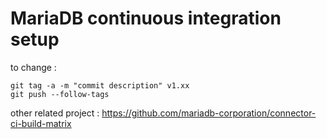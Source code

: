 # MariaDB continuous integration setup

to change :
```
git tag -a -m "commit description" v1.xx
git push --follow-tags
```

other related project : https://github.com/mariadb-corporation/connector-ci-build-matrix
